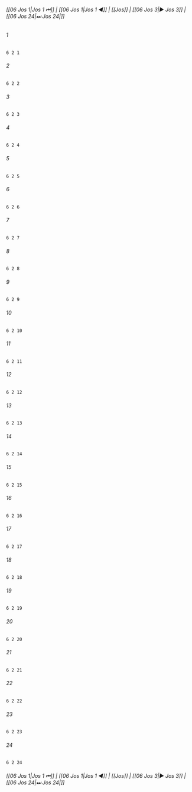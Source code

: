 
###### [[06 Jos 1|Jos 1 ⏮]] | [[06 Jos 1|Jos 1 ◀]] | [[Jos]] | [[06 Jos 3|▶ Jos 3]] | [[06 Jos 24|⏭ Jos 24|]]

###### 1
``` verse
6 2 1 
```
###### 2
``` verse
6 2 2 
```
###### 3
``` verse
6 2 3 
```
###### 4
``` verse
6 2 4 
```
###### 5
``` verse
6 2 5 
```
###### 6
``` verse
6 2 6 
```
###### 7
``` verse
6 2 7 
```
###### 8
``` verse
6 2 8 
```
###### 9
``` verse
6 2 9 
```
###### 10
``` verse
6 2 10 
```
###### 11
``` verse
6 2 11 
```
###### 12
``` verse
6 2 12 
```
###### 13
``` verse
6 2 13 
```
###### 14
``` verse
6 2 14 
```
###### 15
``` verse
6 2 15 
```
###### 16
``` verse
6 2 16 
```
###### 17
``` verse
6 2 17 
```
###### 18
``` verse
6 2 18 
```
###### 19
``` verse
6 2 19 
```
###### 20
``` verse
6 2 20 
```
###### 21
``` verse
6 2 21 
```
###### 22
``` verse
6 2 22 
```
###### 23
``` verse
6 2 23 
```
###### 24
``` verse
6 2 24 
```

###### [[06 Jos 1|Jos 1 ⏮]] | [[06 Jos 1|Jos 1 ◀]] | [[Jos]] | [[06 Jos 3|▶ Jos 3]] | [[06 Jos 24|⏭ Jos 24|]]

